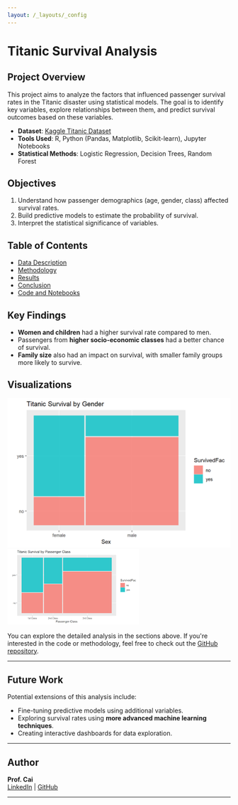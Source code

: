 ```yaml
---
layout: /_layouts/_config
---
```


# Titanic Survival Analysis

## Project Overview

This project aims to analyze the factors that influenced passenger survival rates in the Titanic disaster using statistical models. The goal is to identify key variables, explore relationships between them, and predict survival outcomes based on these variables.

- **Dataset**: [Kaggle Titanic Dataset](https://www.kaggle.com/c/titanic/data)
- **Tools Used**: R, Python (Pandas, Matplotlib, Scikit-learn), Jupyter Notebooks
- **Statistical Methods**: Logistic Regression, Decision Trees, Random Forest

## Objectives

1. Understand how passenger demographics (age, gender, class) affected survival rates.
2. Build predictive models to estimate the probability of survival.
3. Interpret the statistical significance of variables.

## Table of Contents

- [Data Description](data.md)
- [Methodology](methodology.md)
- [Results](results.md)
- [Conclusion](conclusion.md)
- [Code and Notebooks](https://github.com/username/titanic-analysis)

## Key Findings

- **Women and children** had a higher survival rate compared to men.
- Passengers from **higher socio-economic classes** had a better chance of survival.
- **Family size** also had an impact on survival, with smaller family groups more likely to survive.

## Visualizations

![Survival Rate by Gender](images/survival_by_gender.png)
![Survival Rate by Class](images/survival_by_class.png)

You can explore the detailed analysis in the sections above. If you're interested in the code or methodology, feel free to check out the [GitHub repository](https://github.com/username/titanic-analysis).

---

## Future Work

Potential extensions of this analysis include:
- Fine-tuning predictive models using additional variables.
- Exploring survival rates using **more advanced machine learning techniques**.
- Creating interactive dashboards for data exploration.

---

## Author

**Prof. Cai**  
[LinkedIn](https://www.linkedin.com/in/profcai) | [GitHub](https://github.com/username)

---
